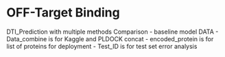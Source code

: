 # OFF-Target Binding
DTI_Prediction with multiple methods
Comparison - baseline model
DATA - Data_combine is for Kaggle and PLDOCK concat
     - encoded_protein is for list of proteins for deployment
     - Test_ID is for test set error analysis
